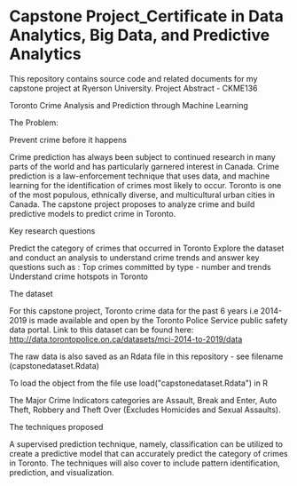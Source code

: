 # Capstone Project_Certificate in Data Analytics, Big Data, and Predictive Analytics
This repository contains source code and related documents for my capstone project at Ryerson University. 
Project Abstract - CKME136

Toronto Crime Analysis and Prediction through Machine Learning

The Problem:

Prevent crime before it happens

Crime prediction has always been subject to continued research in many parts of the world and has particularly garnered interest in Canada. Crime prediction is a law-enforcement technique that uses data, and machine learning for the identification of crimes most likely to occur. Toronto is one of the most populous, ethnically diverse, and multicultural urban cities in Canada. The capstone project proposes to analyze crime and build predictive models to predict crime in Toronto. 

Key research questions

Predict the category of crimes that occurred in Toronto
Explore the dataset and conduct an analysis to understand crime trends and answer key questions such as :
Top crimes committed by type - number and trends
Understand crime hotspots in Toronto

The dataset

For this capstone project, Toronto crime data for the past 6 years i.e 2014-2019 is made available and open by the Toronto Police Service public safety data portal. Link to this dataset can be found here: http://data.torontopolice.on.ca/datasets/mci-2014-to-2019/data

The raw data is also saved as an Rdata file in this repository - see filename (capstonedataset.Rdata)

To load the object from the file use load("capstonedataset.Rdata") in R

The Major Crime Indicators categories are Assault, Break and Enter,  Auto Theft, Robbery and Theft Over (Excludes Homicides and Sexual Assaults).

The techniques proposed

A supervised prediction technique, namely, classification can be utilized to create a predictive model that can accurately predict the category of crimes in Toronto. The techniques will also cover to include pattern identification, prediction, and visualization. 

